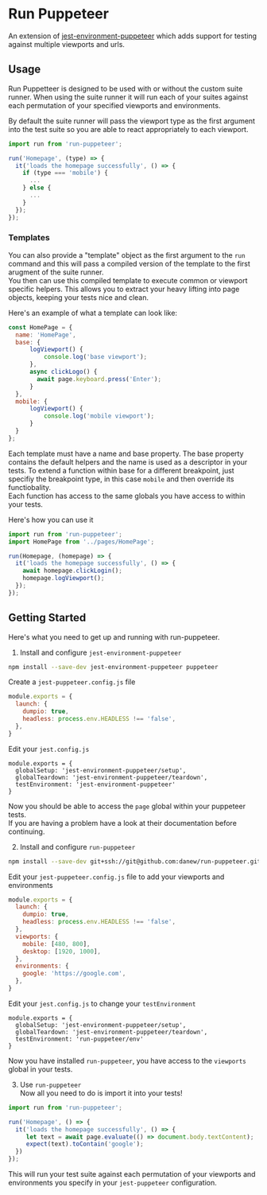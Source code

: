 # Run Puppeteer
An extension of [jest-environment-puppeteer](https://github.com/smooth-code/jest-puppeteer/tree/master/packages/jest-environment-puppeteer) which adds support for testing against multiple viewports and urls.

## Usage
Run Puppetteer is designed to be used with or without the custom suite runner. When using the suite runner it will run each of your suites against each permutation of your specified viewports and environments.   

By default the suite runner will pass the viewport type as the first argument into the test suite so you are able to react appropriately to each viewport.   
```js
import run from 'run-puppeteer';

run('Homepage', (type) => {
  it('loads the homepage successfully', () => {
    if (type === 'mobile') {
      ...
    } else {
      ...
    }
  });
});
```

### Templates
You can also provide a "template" object as the first argument to the `run` command and this will pass a compiled version of the template to the first arugment of the suite runner.   
You then can use this compiled template to execute common or viewport specific helpers. This allows you to extract your heavy lifting into page objects, keeping your tests nice and clean.   

Here's an example of what a template can look like:
```js
const HomePage = {
  name: 'HomePage',
  base: {
      logViewport() {
          console.log('base viewport');
      },
      async clickLogo() {
        await page.keyboard.press('Enter');
      }
  },
  mobile: {
      logViewport() {
          console.log('mobile viewport');
      }
  }
};
```
Each template must have a name and base property. The base property contains the default helpers and the name is used as a descriptor in your tests. To extend a function within base for a different breakpoint, just specifiy the breakpoint type, in this case `mobile` and then override its functiobality.   
Each function has access to the same globals you have access to within your tests.   

Here's how you can use it
```js
import run from 'run-puppeteer';
import HomePage from '../pages/HomePage';

run(Homepage, (homepage) => {
  it('loads the homepage successfully', () => {
    await homepage.clickLogin();
    homepage.logViewport();
  });
});
```

## Getting Started
Here's what you need to get up and running with run-puppeteer.   

1. Install and configure `jest-environment-puppeteer`
```bash
npm install --save-dev jest-environment-puppeteer puppeteer
```
Create a `jest-puppeteer.config.js` file
```js
module.exports = {
  launch: {
    dumpio: true,
    headless: process.env.HEADLESS !== 'false',
  },
}
```
Edit your `jest.config.js`
```
module.exports = {
  globalSetup: 'jest-environment-puppeteer/setup',
  globalTeardown: 'jest-environment-puppeteer/teardown',
  testEnvironment: 'jest-environment-puppeteer'
}
```
Now you should be able to access the `page` global within your puppeteer tests.   
If you are having a problem have a look at their documentation before continuing.

2. Install and configure `run-puppeteer`
```bash
npm install --save-dev git+ssh://git@github.com:danew/run-puppeteer.git
```
Edit your `jest-puppeteer.config.js` file to add your viewports and environments
```js
module.exports = {
  launch: {
    dumpio: true,
    headless: process.env.HEADLESS !== 'false',
  },
  viewports: {
    mobile: [480, 800],
    desktop: [1920, 1000],
  },
  environments: {
    google: 'https://google.com',
  },
}
```
Edit your `jest.config.js` to change your `testEnvironment`
```
module.exports = {
  globalSetup: 'jest-environment-puppeteer/setup',
  globalTeardown: 'jest-environment-puppeteer/teardown',
  testEnvironment: 'run-puppeteer/env'
}
```
Now you have installed `run-puppeteer`, you have access to the `viewports` global in your tests.

3. Use `run-puppeteer`   
Now all you need to do is import it into your tests!
```js
import run from 'run-puppeteer';

run('Homepage', () => {
  it('loads the homepage successfully', () => {
     let text = await page.evaluate(() => document.body.textContent);
     expect(text).toContain('google');
  })
});
```
This will run your test suite against each permutation of your viewports and environments you specify in your `jest-puppeteer` configuration.